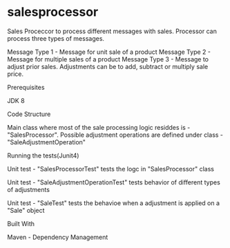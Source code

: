 # salesprocessor
Sales Proceccor to process different messages with sales. Processor can process three types of messages. 

Message Type 1 - Message for unit sale of a product 
Message Type 2 - Message for multiple sales of a product 
Message Type 3 - Message to adjust prior sales. Adjustments can be to add, subtract or multiply sale price. 



Prerequisites

JDK 8



Code Structure

Main class where most of the sale processing logic residdes is - "SalesProcessor".
Possible adjustment operations are defined under class - "SaleAdjustmentOperation"



Running the tests(Junit4)

  Unit test - "SalesProcessorTest" tests the logc in "SalesProcessor" class
  
  Unit test - "SaleAdjustmentOperationTest" tests behavior of different types of adjustments
  
  Unit test - "SaleTest" tests the behavioe when a adjustment is applied on a "Sale" object



Built With

Maven - Dependency Management
